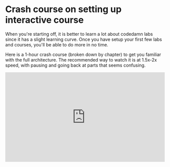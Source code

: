 # Crash course on setting up interactive course

When you're starting off, it is better to learn a lot about codedamn labs since it has a slight learning curve. Once you have setup your first few labs and courses, you'll be able to do more in no time.

Here is a 1-hour crash course (broken down by chapter) to get you familiar with the full architecture. The recommended way to watch it is at 1.5x-2x speed, with pausing and going back at parts that seems confusing.

<div style="position: relative; width: 100%; height: 0; padding-top: 56.25%;">
<iframe
	src="https://www.youtube.com/embed/FAHI-wOj6lQ"
	title="YouTube video player"
	frameborder="0"
	style="position: absolute; top: 0; left: 0; width: 100%; height: 100%;"
	allow="accelerometer; autoplay; clipboard-write; encrypted-media; gyroscope; picture-in-picture"
	allowfullscreen
></iframe>
</div>
